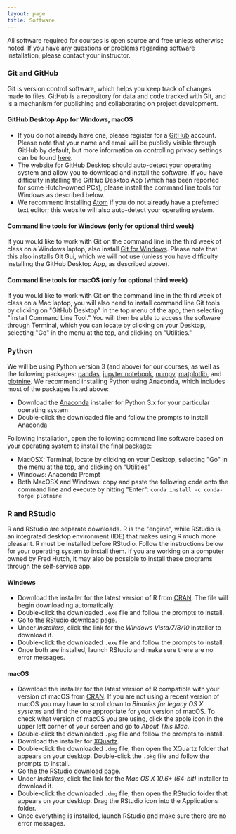 ```yaml
---
layout: page
title: Software
---
```


All software required for courses is open source and free unless otherwise noted.
If you have any questions or problems regarding software installation, please contact
your instructor.


### Git and GitHub

Git is version control software, which helps you keep track of changes made to files.
GitHub is a repository for data and code tracked with Git, and is a mechanism for publishing
and collaborating on project development.

#### GitHub Desktop App for Windows, macOS

* If you do not already have one, please register for a [GitHub](https://github.com) account.
Please note that your name and email will be publicly visible through GitHub by default,
but more information on controlling privacy settings can be found
[here](https://help.github.com/articles/setting-your-commit-email-address-on-github/).
* The website for [GitHub Desktop](https://desktop.github.com) should auto-detect your operating system
and allow you to download and install the software. If you have difficulty installing the GitHub Desktop App 
(which has been reported for some Hutch-owned PCs), 
please install the command line tools for Windows as described below.
* We recommend installing [Atom](https://atom.io) if you do not already have a preferred text editor;
this website will also auto-detect your operating system.

#### Command line tools for Windows (only for optional third week)

If you would like to work with Git on the command line in the third week of class on a Windows laptop,
also install [Git for Windows](https://gitforwindows.org). Please note that this also installs Git Gui,
which we will not use (unless you have difficulty installing the GitHub Desktop App, as described above).

#### Command line tools for macOS (only for optional third week)

If you would like to work with Git on the command line in the third week of class on a Mac laptop,
you will also need to install command line Git tools by clicking on "GitHub Desktop" in the top menu of the app,
then selecting "Install Command Line Tool." You will then be able to access the software through
Terminal, which you can locate by clicking on your Desktop, selecting "Go" in the menu at the top,
and clicking on "Utilities."


### Python

We will be using Python version 3 (and above) for our courses,
as well as the following packages:
[pandas](http://pandas.pydata.org), [jupyter notebook](http://jupyter.org),
[numpy](http://www.numpy.org), [matplotlib](https://matplotlib.org),
and [plotnine](https://plotnine.readthedocs.io/en/stable/).
We recommend installing Python using Anaconda,
which includes most of the packages listed above:
* Download the [Anaconda](https://www.anaconda.com/download/) installer for
Python 3.x for your particular operating system
* Double-click the downloaded file and follow the prompts to install Anaconda

Following installation, open the following command line software based
on your operating system to install the final package:
* MacOSX: Terminal, locate by clicking on your Desktop, selecting "Go" in the menu at the top,
and clicking on "Utilities"
* Windows: Anaconda Prompt
* Both MacOSX and Windows: copy and paste the following code onto the
command line and execute by hitting "Enter":
`conda install -c conda-forge plotnine`


### R and RStudio

R and RStudio are separate downloads.
R is the "engine", while RStudio is an integrated desktop environment (IDE) that makes using R much more pleasant.
R must be installed before RStudio.
Follow the instructions below for your operating system to install them.
If you are working on a computer owned by Fred Hutch,
it may also be possible to install these programs through the self-service app.

#### Windows

* Download the installer for the latest version of R from [CRAN](http://cran.r-project.org/bin/windows/base/release.htm).
  The file will begin downloading automatically.
* Double-click the downloaded `.exe` file and follow the prompts to install.
* Go to the [RStudio download page](https://www.rstudio.com/products/rstudio/download/#download).
* Under _Installers_, click the link for the _Windows Vista/7/8/10_ installer to download it.
* Double-click the downloaded `.exe` file and follow the prompts to install.
* Once both are installed, launch RStudio and make sure there are no error messages.

#### macOS

* Download the installer for the latest version of R compatible with your version of macOS from [CRAN](https://cran.r-project.org/bin/macosx/).
  If you are not using a recent version of macOS you may have to scroll down to _Binaries for legacy OS X systems_ and find the one appropriate for your version of macOS.
  To check what version of macOS you are using, click the apple icon in the upper left corner of your screen and go to _About This Mac_.
* Double-click the downloaded `.pkg` file and follow the prompts to install.
* Download the installer for [XQuartz](https://www.xquartz.org/).
* Double-click the downloaded `.dmg` file, then open the XQuartz folder that appears on your desktop. Double-click the `.pkg` file and follow the prompts to install.
* Go the the [RStudio download page](https://www.rstudio.com/products/rstudio/download/#download).
* Under _Installers_, click the link for the _Mac OS X 10.6+ (64-bit)_ installer to download it.
* Double-click the downloaded `.dmg` file, then open the RStudio folder that appears on your desktop. Drag the RStudio icon into the Applications folder.
* Once everything is installed, launch RStudio and make sure there are no error messages.
